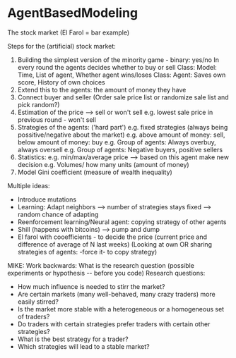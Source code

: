 # AgentBasedModeling

The stock market (El Farol = bar example)

Steps for the (artificial) stock market: 
1. Building the simplest version of the minority game - binary: yes/no 
  In every round the agents decides whether to buy or sell
  Class: Model: Time, List of agent, Whether agent wins/loses
  Class: Agent: Saves own score, History of own choices
2. Extend this to the agents: the amount of money they have
3. Connect buyer and seller (Order sale price list or randomize sale list and pick random?)
4. Estimation of the price --> sell or won't sell
  e.g. lowest sale price in previous round - won't sell
5. Strategies of the agents: ('hard part')
  e.g. fixed strategies (always being possitive/negative about the market)
  e.g. above amount of money: sell, below amount of money: buy
  e.g. Group of agents: Always overbuy, always oversell
  e.g. Group of agents: Negative buyers, positive sellers
6. Statistics: 
  e.g. min/max/average price --> based on this agent make new decision 
  e.g. Volumes/ how many units (amount of money)
7. Model Gini coefficient (measure of wealth inequality) 

Multiple ideas: 
- Introduce mutations
- Learning: Adapt neighbors --> number of strategies stays fixed --> random chance of adapting
- Reenforcement learning/Neural agent: copying strategy of other agents 
- Shill (happens with bitcoins) --> pump and dump
- El farol with cooefficients - to decide the price (current price and difference of average of N last weeks) 
(Looking at own OR sharing strategies of agents: -force it- to copy strategy)  

MIKE: Work backwards: What is the research question (possible experiments or hypothesis -- before you code)
Research questions:
- How much influence is needed to stirr the market?
- Are certain markets (many well-behaved, many crazy traders) more easily stirred?
- Is the market more stable with a heterogeneous or a homogeneous set of traders?
- Do traders with certain strategies prefer traders with certain other strategies?
- What is the best strategy for a trader?
- Which strategies will lead to a stable market?
